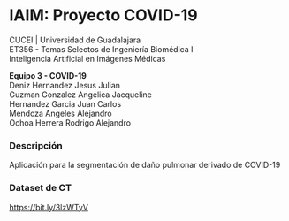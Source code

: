 # IAIM: Proyecto COVID-19
 
CUCEI | Universidad de Guadalajara  
ET356 - Temas Selectos de Ingeniería Biomédica I  
Inteligencia Artificial en Imágenes Médicas

**Equipo 3 - COVID-19**  
Deniz Hernandez Jesus Julian  
Guzman Gonzalez Angelica Jacqueline  
Hernandez Garcia Juan Carlos  
Mendoza Angeles Alejandro  
Ochoa Herrera Rodrigo Alejandro  

### Descripción
Aplicación para la segmentación de daño pulmonar derivado de COVID-19

### Dataset de CT
https://bit.ly/3lzWTyV
